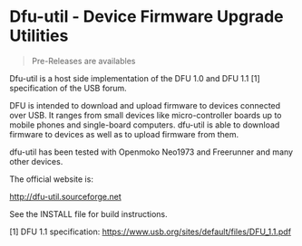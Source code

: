 # Dfu-util - Device Firmware Upgrade Utilities

> Pre-Releases are availables

Dfu-util is a host side implementation of the DFU 1.0 and DFU 1.1 [1] specification of the USB forum.

DFU is intended to download and upload firmware to devices connected over USB.
It ranges from small devices like micro-controller boards up to mobile phones and single-board computers.
dfu-util is able to download firmware to devices as well as to upload firmware from them.

dfu-util has been tested with Openmoko Neo1973 and Freerunner and many other devices.

The official website is:

  http://dfu-util.sourceforge.net

See the INSTALL file for build instructions.

[1] DFU 1.1 specification:
    https://www.usb.org/sites/default/files/DFU_1.1.pdf
